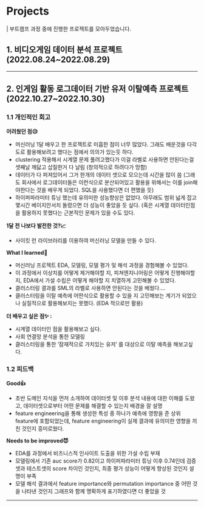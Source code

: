 # Projects
| 부트캠프 과정 중에 진행한 프로젝트를 모아두었습니다.
## 1. 비디오게임 데이터 분석 프로젝트 (2022.08.24~2022.08.29)
-----

## 2. 인게임 활동 로그데이터 기반 유저 이탈예측 프로젝트 (2022.10.27~2022.10.30)
### 1.1 개인적인 회고
**어려웠던 점😥**    
- 머신러닝 1달 배우고 한 프로젝트로 미흡한 점이 너무 많았다. 그래도 배운것을 다각도로 활용해보려고 했다는 점에서 의의가 있는듯 하다.
- clustering 적용해서 시계열 문제 풀려고했다가 이걸 라벨로 사용하면 안된다는걸 셋째날 깨닳고 삽질한거 다 날림 (창의적으로 하려다가 망함)
- 데이터가 다 퍼져있어서 그거 한개의 데이터 셋으로 모으는데 시간을 많이 씀 (그래도 회사에서 로그데이터들은 이런식으로 분산되어있고 활용을 위해서는 이를 join해야한다는 것을 배우게 되었다. SQL을 사용했다면 더 편했을 듯)
- 하이퍼파라미터 튜닝 했는데 유의미한 성능향상은 없었다. 아무래도 범위 넓게 잡고 몇시간 베이지안서치 돌렸으면 더 성능이 좋았을 듯 싶다. (혹은 시계열 데이터인점을 활용하지 못했다는 근본적인 문제가 있을 수도 있다. 
   
**1달 전 나보다 발전한 것?📈**   
- 사이킷 런 라이브러리를 이용하여 머신러닝 모델을 만들 수 있다.
   
**What I learned🎯** 
- 머신러닝 프로젝트 EDA, 모델링, 모델 평가 및 해석 과정을 경험해볼 수 있었다.
- 이 과정에서 이상치를 어떻게 제거해야할 지, 피쳐엔지니어링은 어떻게 진행해야할 지, EDA에서 가설 수립은 어떻게 해야할 지 치열하게 고민해볼 수 있었다.
- 클러스터링 결과를 SML의 라벨로 사용하면 안된다는 것을 배웠다....
- 클러스터링을 이탈 예측에 어떤식으로 활용할 수 있을 지 고민해보는 계기가 되었으나 실질적으로 활용해보지는 못했다. (EDA 적으로만 활용)
   
**더 배우고 싶은 점✨ :**   
- 시계열 데이터인 점을 활용해보고 싶다.
- 사회 연결망 분석을 통한 모델링
- 클러스터링을 통한 ‘잠재적으로 가치있는 유저’ 를 대상으로 이탈 예측을 해보고싶다.
   
### 1.2 피드백
**Good👍**   
- 초반 도메인 지식을 먼저 소개하여 데이터셋 및 이후 분석 내용에 대한 이해를 도왔고, 데이터셋으로부터 어떤 문제를 해결할 수 있는지 배경을 잘 설명
- feature engineering을 통해 생성한 특성 중 하나가 예측에 영향을 준 상위 feature에 포함되었는데, feature engineering이 실제 결과에 유의미한 영향을 끼친 것인지 흥미로웠다.   

**Needs to be improved😈**
- EDA를 과정에서 비즈니스적 인사이트 도출을 위한 가설 수립 부재
- 모델링에서 기존 auc score가 0.82이고 하이퍼파라미터 튜닝 이후 0.74인데 검증셋과 테스트셋의 score 차이인 것인지, 최종 평가 성능이 어떻게 향상된 것인지 설명이 부족
- 모델 해석 결과에서 feature importance와 permutation importance 중 어떤 것을 나타낸 것인지 그래프와 함께 명확하게 표기하였다면 더 좋았을 것

-----
